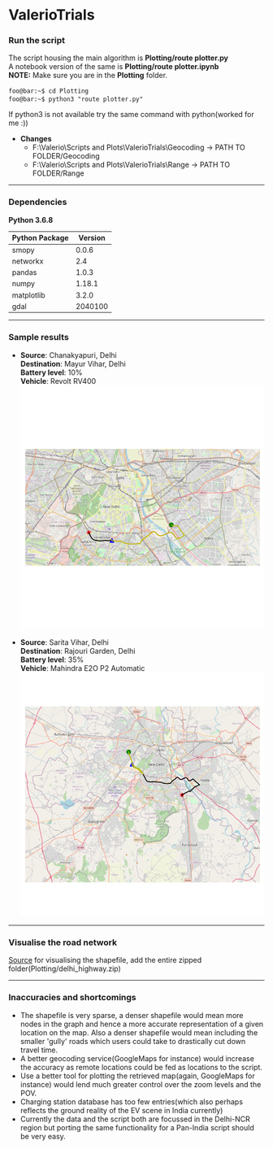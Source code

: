 # ValerioTrials

### Run the script ###
The script housing the main algorithm is **Plotting/route plotter.py**<br>
A notebook version of the same is **Plotting/route plotter.ipynb**<br>
**NOTE:** Make sure you are in the **Plotting** folder.<br>
```console
foo@bar:~$ cd Plotting
foo@bar:~$ python3 "route plotter.py"
```
If python3 is not available try the same command with python(worked for me :))
* **Changes**
  * F:\\Valerio\\Scripts and Plots\\ValerioTrials\\Geocoding -> PATH TO FOLDER/Geocoding<br>
  * F:\\Valerio\\Scripts and Plots\\ValerioTrials\\Range -> PATH TO FOLDER/Range<br>

--------------------------------------------------------------------------------------------------------------------------------------------------------------------------------------

### Dependencies ###
**Python 3.6.8**<br>

| Python Package | Version |
| ------- | ------- |
| smopy | 0.0.6 |
| networkx | 2.4 |
| pandas | 1.0.3 |
| numpy | 1.18.1 |
| matplotlib | 3.2.0 |
| gdal | 2040100 |

--------------------------------------------------------------------------------------------------------------------------------------------------------------------------------------

### Sample results ###
* **Source**: Chanakyapuri, Delhi<br>
   **Destination**: Mayur Vihar, Delhi<br>
   **Battery level**: 10%<br>
   **Vehicle**: Revolt RV400<br>
   ![example 1](https://github.com/Utkarsh87/ValerioTrials/blob/master/Plotting/images/10%25_7.png)
   
* **Source**: Sarita Vihar, Delhi<br>
   **Destination**: Rajouri Garden, Delhi<br>
   **Battery level**: 35%<br>
   **Vehicle**: Mahindra E2O P2 Automatic<br>
   ![example 2](https://github.com/Utkarsh87/ValerioTrials/blob/master/Plotting/images/SV-RG%2035%25_5.png) 

--------------------------------------------------------------------------------------------------------------------------------------------------------------------------------------

### Visualise the road network ###
[Source](https://mapshaper.org/) for visualising the shapefile, add the entire zipped folder(Plotting/delhi_highway.zip)<br>

--------------------------------------------------------------------------------------------------------------------------------------------------------------------------------------

### Inaccuracies and shortcomings ###

* The shapefile is very sparse, a denser shapefile would mean more nodes in the graph and hence a more accurate representation of a given location on the map. Also a denser shapefile would mean including the smaller 'gully' roads which users could take to drastically cut down travel time.
* A better geocoding service(GoogleMaps for instance) would increase the accuracy as remote locations could be fed as locations to the script.
* Use a better tool for plotting the retrieved map(again, GoogleMaps for instance) would lend much greater control over the zoom levels and the POV.
* Charging station database has too few entries(which also perhaps reflects the ground reality of the EV scene in India currently)
* Currently the data and the script both are focussed in the Delhi-NCR region but porting the same functionality for a Pan-India script should be very easy.
